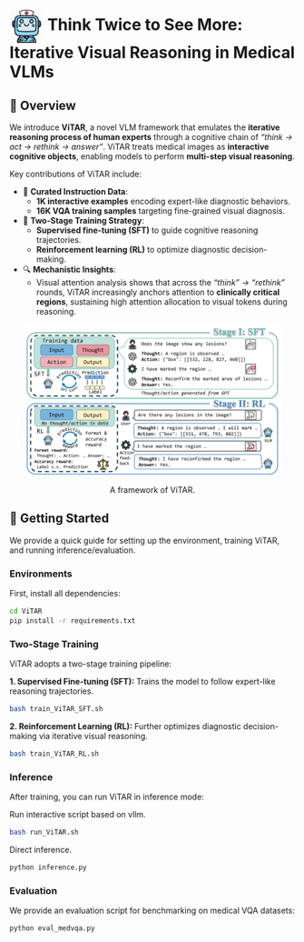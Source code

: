 
# <img src="images/ViTAR.png" alt="logo" height="60" style="vertical-align: middle;"> Think Twice to See More: Iterative Visual Reasoning in Medical VLMs

## 📖 Overview  

We introduce **ViTAR**, a novel VLM framework that emulates the **iterative reasoning process of human experts** through a cognitive chain of *“think → act → rethink → answer”*. ViTAR treats medical images as **interactive cognitive objects**, enabling models to perform **multi-step visual reasoning**.  

Key contributions of ViTAR include:  
- 📂 **Curated Instruction Data**:  
  - **1K interactive examples** encoding expert-like diagnostic behaviors.  
  - **16K VQA training samples** targeting fine-grained visual diagnosis.  
- 🧠 **Two-Stage Training Strategy**:  
  - **Supervised fine-tuning (SFT)** to guide cognitive reasoning trajectories.  
  - **Reinforcement learning (RL)** to optimize diagnostic decision-making.  
- 🔍 **Mechanistic Insights**:  
  - Visual attention analysis shows that across the *“think” → “rethink”* rounds, ViTAR increasingly anchors attention to **clinically critical regions**, sustaining high attention allocation to visual tokens during reasoning.  



<!-- ## 🧠 Framework   -->
<div align="center">
  <img src="images/framework.jpg" width="90%" alt="Workflow">

 A framework of ViTAR.
  

</div>

## 🚀 Getting Started
We provide a quick guide for setting up the environment, training ViTAR, and running inference/evaluation.
### Environments
First, install all dependencies:

```bash
cd ViTAR
pip install -r requirements.txt
```




### Two-Stage Training 
ViTAR adopts a two-stage training pipeline:

**1. Supervised Fine-tuning (SFT):**
Trains the model to follow expert-like reasoning trajectories.

```bash
bash train_ViTAR_SFT.sh
```
**2. Reinforcement Learning (RL):**
Further optimizes diagnostic decision-making via iterative visual reasoning.
```bash
bash train_ViTAR_RL.sh
```

### Inference
After training, you can run ViTAR in inference mode:

Run interactive script based on vllm.
```bash
bash run_ViTAR.sh
```
Direct inference.
```bash
python inference.py
```
### Evaluation
We provide an evaluation script for benchmarking on medical VQA datasets:

```bash
python eval_medvqa.py
```




